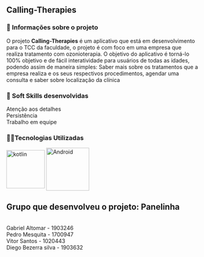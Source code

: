 
<h2>Calling-Therapies</h2>
<h3>📔 Informações sobre o projeto</h3>
O projeto <b>Calling-Therapies</b>  é um aplicativo que está em desenvolvimento para o TCC da faculdade, o projeto é com foco em uma empresa que realiza tratamento com ozonioterapia. O objetivo do aplicativo é torná-lo 100% objetivo e de fácil interatividade para usuários de todas as idades, podendo assim de maneira simples: Saber mais sobre os tratamentos que a empresa realiza e os seus respectivos procedimentos, agendar uma consulta e saber sobre localização da clínica

<h3>💪 Soft Skills desenvolvidas</h3>
Atenção aos detalhes
<br>Persistência
<br>Trabalho em equipe

<h3>👨‍💻Tecnologias Utilizadas</h3>


<img align="center" alt="kotlin" width="100" src = "https://img.shields.io/badge/Kotlin-0095D5?&style=for-the-badge&logo=kotlin&logoColor=white"> <img align="center" alt="Android" width="112" src = "https://img.shields.io/badge/Android-3DDC84?style=for-the-badge&logo=android&logoColor=white">




<h2>Grupo que desenvolveu o projeto: Panelinha</h2>
<br>Gabriel Altomar - 1903246
<br>Pedro Mesquita - 1700947
<br>Vitor Santos - 1020443
<br>Diego Bezerra silva - 1903632
